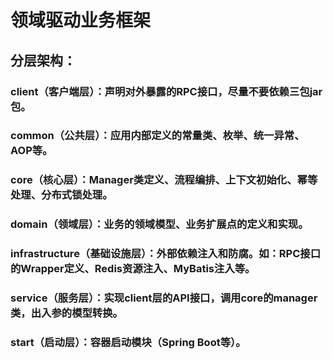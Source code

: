 # 领域驱动业务框架
## 分层架构：
### client（客户端层）：声明对外暴露的RPC接口，尽量不要依赖三包jar包。
### common（公共层）：应用内部定义的常量类、枚举、统一异常、AOP等。
### core（核心层）：Manager类定义、流程编排、上下文初始化、幂等处理、分布式锁处理。
### domain（领域层）：业务的领域模型、业务扩展点的定义和实现。
### infrastructure（基础设施层）：外部依赖注入和防腐。如：RPC接口的Wrapper定义、Redis资源注入、MyBatis注入等。
### service（服务层）：实现client层的API接口，调用core的manager类，出入参的模型转换。
### start（启动层）：容器启动模块（Spring Boot等）。